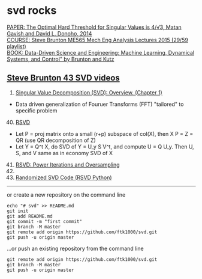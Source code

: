 # svd rocks
[PAPER: The Optimal Hard Threshold for Singular Values is 4/√3, Matan Gavish and David L. Donoho, 2014](https://arxiv.org/pdf/1305.5870.pdf)<br>
[COURSE: Steve Brunton ME565 Mech Eng Analysis Lectures 2015  (29/59 playlist)](https://www.youtube.com/watch?v=c15oQQFRt0Y&list=PLMrJAkhIeNNR2W2sPWsYxfrxcASrUt_9j)<br>
[BOOK: Data-Driven Science and Engineering: Machine Learning, Dynamical Systems, and Control"  by Brunton and Kutz](http://databookuw.com/databook.pdf)<br>

## [Steve Brunton 43 SVD videos](https://www.youtube.com/watch?v=gXbThCXjZFM&list=PLMrJAkhIeNNSVjnsviglFoY2nXildDCcv)

1. [Singular Value Decomposition (SVD): Overview.  (Chapter 1)](https://www.youtube.com/watch?v=gXbThCXjZFM)<br>
  - Data driven generalization of Fouruer Transforms (FFT) "tailored" to specific problem
[]()<br>
40. [RSVD](https://www.youtube.com/watch?v=fJ2EyvR85ro&list=PLMrJAkhIeNNSVjnsviglFoY2nXildDCcv&index=40)<br>
  - Let  P = proj matrix onto a small (r+p) subspace of col(X), then X  P = Z = QR (use QR decomposition of Z)
  - Let  Y = Q^t X,   do SVD of Y = U_y S V^t, and compute U = Q U_y. Then U, S, and V same as in  economy SVD of X
41. [RSVD: Power Iterations and Oversampling](https://www.youtube.com/watch?v=UXXMbpLI7AM&list=PLMrJAkhIeNNSVjnsviglFoY2nXildDCcv&index=41)<br>
42. []()<br>
43. [Randomized SVD Code (RSVD Python)](https://www.youtube.com/watch?v=vDSi271vUWk&list=PLMrJAkhIeNNSVjnsviglFoY2nXildDCcv&index=43)<br>
 

---------------------------------------------------

or create a new repository on the command line

    echo "# svd" >> README.md
    git init
    git add README.md
    git commit -m "first commit"
    git branch -M master
    git remote add origin https://github.com/ftk1000/svd.git
    git push -u origin master
                
…or push an existing repository from the command line

    git remote add origin https://github.com/ftk1000/svd.git
    git branch -M master
    git push -u origin master
    
